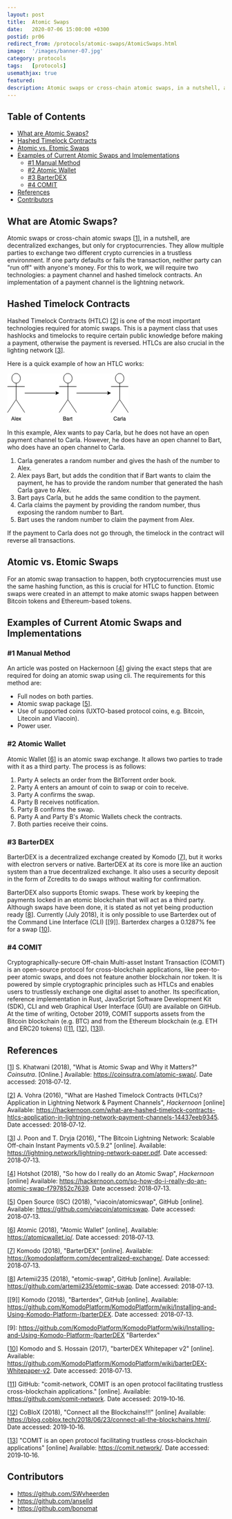 ```yaml
---
layout: post
title:  Atomic Swaps
date:   2020-07-06 15:00:00 +0300
postid: pr06
redirect_from: /protocols/atomic-swaps/AtomicSwaps.html
image:  '/images/banner-07.jpg'
category: protocols
tags:   [protocols]
usemathjax: true
featured:
description: Atomic swaps or cross-chain atomic swaps, in a nutshell, are decentralized exchanges, but only for cryptocurrencies.
---
```


## Table of Contents

- [What are Atomic Swaps?](#what-are-atomic-swaps)
- [Hashed Timelock Contracts](#hashed-timelock-contracts)
- [Atomic vs. Etomic Swaps](#atomic-vs-etomic-swaps)
- [Examples of Current Atomic Swaps and Implementations](#examples-of-current-atomic-swaps-and-implementations)
  - [#1 Manual Method](#1-manual-method)
  - [#2 Atomic Wallet](#2-atomic-wallet)
  - [#3 BarterDEX](#3-barterdex)
  - [#4 COMIT](#4-comit)
- [References](#references)
- [Contributors](#contributors)


## What are Atomic Swaps?

Atomic swaps or cross-chain atomic swaps [[1]], in a nutshell, are decentralized
exchanges, but only for cryptocurrencies. They allow multiple parties to exchange two different crypto currencies in a
trustless environment. If one party defaults or fails the transaction, neither party can "run off" with anyone's
money. For this to work, we will require two technologies: a payment channel and hashed timelock contracts. An
implementation of a payment channel is the lightning network.

## Hashed Timelock Contracts

Hashed Timelock Contracts (HTLC) [[2]] is one of the most important technologies required for atomic swaps. This is a
payment class that uses hashlocks and timelocks to require certain public knowledge before making a payment, otherwise
the payment is reversed. HTLCs are also
crucial in the lighting network [[3]].

Here is a quick example of how an HTLC works:

![alt](/images/digital-assets/atomic-swaps/Characters.png)

In this example, Alex wants to pay Carla, but he does not have an open payment channel to Carla. However, he does have an
open channel to Bart, who does have an open channel to Carla.

1. Carla generates a random number and gives the hash of the number to Alex.
2. Alex pays Bart, but adds the condition that if Bart wants to claim the payment, he has to provide the random number
that generated the hash Carla gave to Alex.
3. Bart pays Carla, but he adds the same condition to the payment.
4. Carla claims the payment by providing the random number, thus exposing the random number to Bart.
5. Bart uses the random number to claim the payment from Alex.

If the payment to Carla does not go through, the timelock in the contract will reverse all transactions.

## Atomic vs. Etomic Swaps

For an atomic swap transaction to happen, both cryptocurrencies must use the same hashing function, as this is crucial
for HTLC to function. Etomic swaps were created in an attempt to make atomic swaps happen between Bitcoin tokens and
Ethereum-based tokens.

## Examples of Current Atomic Swaps and Implementations
### #1 Manual Method
An article was posted on Hackernoon [[4]]
giving the exact steps that are required for doing an atomic swap using cli. The requirements for this method are:

- Full nodes on both parties.
- Atomic swap package [[5]].
- Use of supported coins (UXTO-based protocol coins, e.g. Bitcoin, Litecoin and Viacoin).
- Power user.

### #2 Atomic Wallet

Atomic Wallet [[6]] is an atomic swap exchange. It allows two parties to trade with it as
a third party. The process is as follows:

1. Party A selects an order from the BitTorrent order book.
2. Party A enters an amount of coin to swap or coin to receive.
3. Party A confirms the swap.
4. Party B receives notification.
5. Party B confirms the swap.
6. Party A and Party B's Atomic Wallets check the contracts.
7. Both parties receive their coins.

### #3 BarterDEX

BarterDEX is a decentralized exchange created by Komodo [[7]], but
it works with electron servers or native. BarterDEX at its core is more like an auction system than a true decentralized
exchange. It also uses a security deposit in the form of Zcredits to do swaps without waiting for confirmation.

BarterDEX also supports Etomic swaps. These work by keeping the payments locked in an etomic blockchain that will act
as a third party. Although swaps have been done, it is stated as not yet being production ready [[8]]. Currently
(July&nbsp;2018), it is only possible to use Barterdex out of the Command Line Interface (CLI) [[9]]. Barterdex charges
a 0.1287% fee for a swap [[10]].

### #4 COMIT
Cryptographically-secure Off-chain Multi-asset Instant Transaction (COMIT) is an open-source protocol for
cross-blockchain applications, like peer-to-peer atomic swaps, and does not feature another blockchain nor token. It
is powered by simple cryptographic principles such as HTLCs and enables users to trustlessly exchange one digital asset
to another. Its specification, reference implementation in Rust, JavaScript Software Development Kit (SDK), CLI and web
Graphical User Interface (GUI) are available on GitHub. At the time of writing, October&nbsp;2019, COMIT supports
assets from the Bitcoin blockchain (e.g. BTC) and from the Ethereum blockchain (e.g. ETH and ERC20 tokens)
([[11], [[12]], [[13]]).


## References

[[1]] S. Khatwani (2018), "What is Atomic Swap and Why it Matters?" *Coinsutra*. [Online.]
Available: <https://coinsutra.com/atomic-swap/>. Date accessed: 2018&#8209;07&#8209;12.

[1]: https://coinsutra.com/atomic-swap/
"What is Atomic Swap and Why it Matters?"

[[2]] A. Vohra (2016), "What are Hashed Timelock Contracts (HTLCs)? Application in Lightning Network & Payment Channels",
*Hackernoon* [online] Available: <https://hackernoon.com/what-are-hashed-timelock-contracts-htlcs-application-in-lightning-network-payment-channels-14437eeb9345>.
Date accessed: 2018&#8209;07&#8209;12.

[2]: https://hackernoon.com/what-are-hashed-timelock-contracts-htlcs-application-in-lightning-network-payment-channels-14437eeb9345
"What are Hashed Timelock Contracts (HTLCs)? Application in Lightning Network & Payment Channels"

[[3]] J. Poon and T. Dryja (2016), "The Bitcoin Lightning Network: Scalable Off-chain Instant Payments v0.5.9.2" [online].
Available: <https://lightning.network/lightning-network-paper.pdf>. Date accessed: 2018&#8209;07&#8209;13.

[3]: https://lightning.network/lightning-network-paper.pdf
"The Bitcoin Lightning Network: Scalable Off-chain Instant Payments v0.5.9.2"

[[4]] Hotshot (2018), "So how do I really do an Atomic Swap", *Hackernoon* [online]
Available: <https://hackernoon.com/so-how-do-i-really-do-an-atomic-swap-f797852c7639>. Date accessed: 2018&#8209;07&#8209;13.

[4]: https://hackernoon.com/so-how-do-i-really-do-an-atomic-swap-f797852c7639
"So how do I really do an Atomic Swap"

[[5]] Open Source (ISC) (2018), "viacoin/atomicswap", GitHub [online]. Available: <https://github.com/viacoin/atomicswap>.
Date accessed: 2018&#8209;07&#8209;13.

[5]: https://github.com/viacoin/atomicswap
"viacoin/atomicswap"

[[6]] Atomic (2018), "Atomic Wallet" [online]. Available: <https://atomicwallet.io/>. Date accessed: 2018&#8209;07&#8209;13.

[6]: https://atomicwallet.io/
"Atomic Wallet"

[[7]] Komodo (2018), "BarterDEX" [online]. Available: <https://komodoplatform.com/decentralized-exchange/>.
Date accessed: 2018&#8209;07&#8209;13.

[7]: https://komodoplatform.com/decentralized-exchange/
"BarterDEX"

[[8]] Artemii235 (2018), "etomic-swap", GitHub [online]. Available: <https://github.com/artemii235/etomic-swap>.
Date accessed: 2018&#8209;07&#8209;13.

[8]: https://github.com/artemii235/etomic-swap
"etomic-swap"

[[9]] Komodo (2018), "Barterdex", GitHub [online]. Available:
<https://github.com/KomodoPlatform/KomodoPlatform/wiki/Installing-and-Using-Komodo-Platform-(barterDEX>.
Date accessed: 2018&#8209;07&#8209;13.

[9]: https://github.com/KomodoPlatform/KomodoPlatform/wiki/Installing-and-Using-Komodo-Platform-(barterDEX
"Barterdex"

[[10]] Komodo and S. Hossain (2017), "barterDEX Whitepaper v2" [online].
Available: <https://github.com/KomodoPlatform/KomodoPlatform/wiki/barterDEX-Whitepaper-v2>. Date accessed: 2018&#8209;07&#8209;13.

[10]: https://github.com/KomodoPlatform/KomodoPlatform/wiki/barterDEX-Whitepaper-v2
"barterDEX Whitepaper v2"

[[11]] GitHub: "comit-network, COMIT is an open protocol facilitating trustless cross-blockchain applications."
[online]. Available: <https://github.com/comit-network>. Date accessed: 2019&#8209;10&#8209;16.

[11]: https://github.com/comit-network
"GitHub: comit-network"

[[12]] CoBloX (2018), "Connect all the Blockchains!!!" [online] Available:
<https://blog.coblox.tech/2018/06/23/connect-all-the-blockchains.html/>. Date accessed: 2019&#8209;10&#8209;16.

[12]: https://blog.coblox.tech/2018/06/23/connect-all-the-blockchains.html
"CoBloX Connect all the Blockchains!!!"

[[13]] "COMIT is an open protocol facilitating trustless cross-blockchain applications" [online]
Available: <https://comit.network/>. Date accessed: 2019&#8209;10&#8209;16.

[13]: https://comit.network/
"COMIT Website"





## Contributors

- <https://github.com/SWvheerden>
- <https://github.com/anselld>
- <https://github.com/bonomat>

